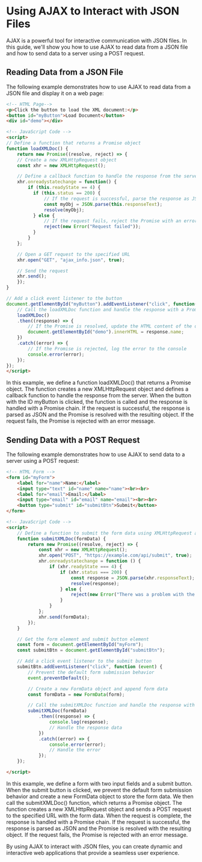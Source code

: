 # Using AJAX to Interact with JSON Files

AJAX is a powerful tool for interactive communication with JSON files. In this guide, we'll show you how to use AJAX to read data from a JSON file and how to send data to a server using a POST request.

## Reading Data from a JSON File
The following example demonstrates how to use AJAX to read data from a JSON file and display it on a web page:
```html
<!-- HTML Page-->
<p>Click the button to load the XML document:</p>
<button id="myButton">Load Document</button>
<div id="demo"></div>

<!-- JavaScript Code -->
<script>
// Define a function that returns a Promise object
function loadXMLDoc() {
    return new Promise((resolve, reject) => {
    // Create a new XMLHttpRequest object
    const xhr = new XMLHttpRequest();

    // Define a callback function to handle the response from the server
    xhr.onreadystatechange = function() {
        if (this.readyState == 4) {
          if (this.status == 200) {
              // If the request is successful, parse the response as JSON and resolve the Promise with the resulting object
              const myObj = JSON.parse(this.responseText);
              resolve(myObj);
          } else {
              // If the request fails, reject the Promise with an error message
              reject(new Error("Request failed"));
          }
        }
    };

    // Open a GET request to the specified URL
    xhr.open("GET", "ajax_info.json", true);

    // Send the request
    xhr.send();
    });
}

// Add a click event listener to the button
document.getElementById("myButton").addEventListener("click", function() {
    // Call the loadXMLDoc function and handle the response with a Promise chain
    loadXMLDoc()
    .then((response) => {
        // If the Promise is resolved, update the HTML content of the demo element with the name property of the response object
        document.getElementById("demo").innerHTML = response.name;
    })
    .catch((error) => {
        // If the Promise is rejected, log the error to the console
        console.error(error);
    });
});
</script>
```
In this example, we define a function loadXMLDoc() that returns a Promise object. The function creates a new XMLHttpRequest object and defines a callback function to handle the response from the server. When the button with the ID myButton is clicked, the function is called and the response is handled with a Promise chain. If the request is successful, the response is parsed as JSON and the Promise is resolved with the resulting object. If the request fails, the Promise is rejected with an error message.


## Sending Data with a POST Request
The following example demonstrates how to use AJAX to send data to a server using a POST request:
```html
<!-- HTML Form -->
<form id="myForm">
    <label for="name">Name:</label>
    <input type="text" id="name" name="name"><br><br>
    <label for="email">Email:</label>
    <input type="email" id="email" name="email"><br><br>
    <button type="submit" id="submitBtn">Submit</button>
</form>

<!-- JavaScript Code -->
<script>
    // Define a function to submit the form data using XMLHttpRequest and Promise
    function submitXMLDoc(formData) {
        return new Promise((resolve, reject) => {
            const xhr = new XMLHttpRequest();
            xhr.open("POST", "https://example.com/api/submit", true);
            xhr.onreadystatechange = function () {
                if (xhr.readyState === 4) {
                    if (xhr.status === 200) {
                        const response = JSON.parse(xhr.responseText);
                        resolve(response);
                    } else {
                        reject(new Error("There was a problem with the request."));
                    }
                }
            };
            xhr.send(formData);
        });
    }

    // Get the form element and submit button element
    const form = document.getElementById("myForm");
    const submitBtn = document.getElementById("submitBtn");

    // Add a click event listener to the submit button
    submitBtn.addEventListener("click", function (event) {
        // Prevent the default form submission behavior
        event.preventDefault();

        // Create a new FormData object and append form data
        const formData = new FormData(form);

        // Call the submitXMLDoc function and handle the response with a Promise chain
        submitXMLDoc(formData)
            .then((response) => {
                console.log(response);
                // Handle the response data
            })
            .catch((error) => {
                console.error(error);
                // Handle the error
            });
    });

</script>
```
In this example, we define a form with two input fields and a submit button. When the submit button is clicked, we prevent the default form submission behavior and create a new FormData object to store the form data. We then call the submitXMLDoc() function, which returns a Promise object. The function creates a new XMLHttpRequest object and sends a POST request to the specified URL with the form data. When the request is complete, the response is handled with a Promise chain. If the request is successful, the response is parsed as JSON and the Promise is resolved with the resulting object. If the request fails, the Promise is rejected with an error message.

By using AJAX to interact with JSON files, you can create dynamic and interactive web applications that provide a seamless user experience.
